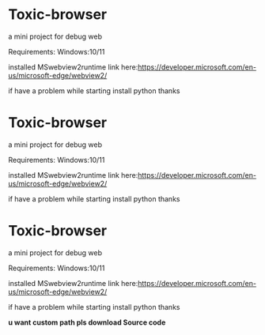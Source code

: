 # Toxic-browser

a mini project for debug web

Requirements:
Windows:10/11

installed MSwebview2runtime
link here:https://developer.microsoft.com/en-us/microsoft-edge/webview2/

if have a problem while starting install python
thanks



# Toxic-browser

a mini project for debug web

Requirements:
Windows:10/11

installed MSwebview2runtime
link here:https://developer.microsoft.com/en-us/microsoft-edge/webview2/

if have a problem while starting install python
thanks




# Toxic-browser

a mini project for debug web

Requirements:
Windows:10/11

installed MSwebview2runtime
link here:https://developer.microsoft.com/en-us/microsoft-edge/webview2/

if have a problem while starting install python
thanks





**u want custom path pls download Source code**
